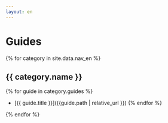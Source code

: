 ```yaml
---
layout: en
---
```

# Guides

{% for category in site.data.nav_en %}
## {{ category.name  }}

{% for guide in category.guides %}
* [{{ guide.title }}]({{guide.path | relative_url }})
{% endfor %}

{% endfor %}

